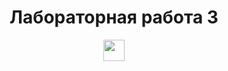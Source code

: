 <h1 align="center">Лабораторная работа 3 </h1>
<p style="text-align: center;">
 <img src="https://github.com/blackcater/blackcater/raw/main/images/banner.gif" height="34" >
</p>
